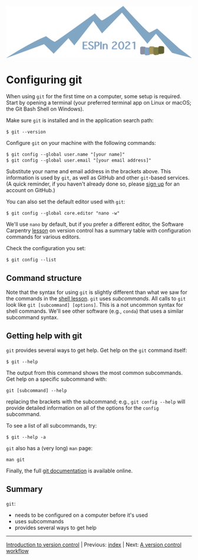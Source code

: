 ![Ivy logo](https://raw.githubusercontent.com/csdms/ivy/main/media/logo.png)

# Configuring git

When using `git` for the first time on a computer,
some setup is required.
Start by opening a terminal
(your preferred terminal app on Linux or macOS;
the Git Bash Shell on Windows).

Make sure `git` is installed and in the application search path:
```
$ git --version
```

Configure `git` on your machine with the following commands:
```
$ git config --global user.name "[your name]"
$ git config --global user.email "[your email address]"
```
Substitute your name and email address in the brackets above.
This information is used by `git`,
as well as GitHub and other `git`-based services.
(A quick reminder,
if you haven't already done so,
please [sign up](https://github.com/signup) for an account on GitHub.)

You can also set the default editor used with `git`:
```
$ git config --global core.editor "nano -w"
```
We'll use `nano` by default,
but if you prefer a different editor,
the Software Carpentry [lesson](https://swcarpentry.github.io/git-novice/02-setup/index.html)
on version control has a summary table
with configuration commands for various editors.

Check the configuration you set:
```
$ git config --list
```


## Command structure

Note that the syntax for using `git` is slightly different than what we saw
for the commands in the [shell lesson](../shell/index.md).
`git` uses *subcommands*.
All calls to `git` look like `git [subcommand] [options]`.
This is a not uncommon syntax for shell commands.
We'll see other software (e.g., `conda`) that uses a similar subcommand syntax.


## Getting help with git

`git` provides several ways to get help.
Get help on the `git` command itself:
```
$ git --help
```
The output from this command shows the most common subcommands.
Get help on a specific subcommand with:
```
git [subcommand] --help
```
replacing the brackets with the subcommand;
e.g., `git config --help` will provide detailed information
on all of the options for the `config` subcommand.

To see a list of all subcommands, try:
```
$ git --help -a
```

`git` also has a (very long) `man` page:
```
man git 
```

Finally,
the full [git documentation](https://git-scm.com/docs) is available online.


## Summary

`git`:

* needs to be configured on a computer before it's used
* uses subcommands
* provides several ways to get help

___

[Introduction to version control](./index.md) |
Previous: [index](./index.md) |
Next: [A version control workflow](./git-workflow.md)
